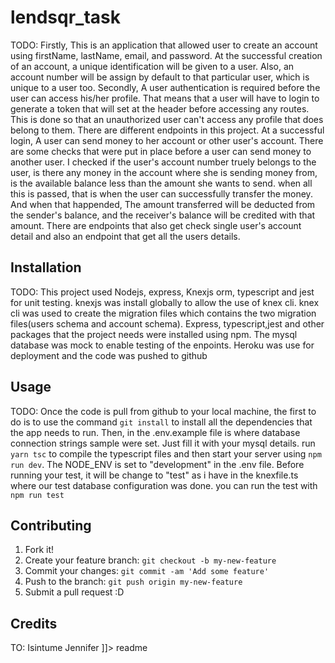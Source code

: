 # lendsqr_task

<snippet>
  <content><![CDATA[
# ${1:Cash Transaction Project}

TODO: Firstly, This is an application that allowed user to create an account using firstName, lastName, email, and password. At the successful creation of an account, a unique identification will be given to a user. Also, an account number will be assign by default to that particular user, which is unique to a user too.
Secondly, A user authentication is required before the user can access his/her profile. That means that a user will have to login to generate a token that will set at the header before accessing any routes. This is done so that an unauthorized user can't access any profile that does belong to them. There are different endpoints in this project. At a successful login, A user can send money to her account or other user's account. There are some checks that were put in place before a user can send money to another user. I checked if the user's account number truely belongs to the user, is there any money in the account where she is sending money from, is the available balance less than the amount she wants to send. when all this is passed, that is when the user can successfully transfer the money. And when that happended, The amount transferred will be deducted from the sender's balance, and the receiver's balance will be credited with that amount. There are endpoints that also get check single user's account detail and also an endpoint that get all the users details.

## Installation

TODO: This project used Nodejs, express, Knexjs orm, typescript and jest for unit testing.
knexjs was install globally to allow the use of knex cli. knex cli was used to create the migration files which contains the two migration files(users schema and account schema). Express, typescript,jest and other packages that the project needs were installed using npm. The mysql database was mock to enable testing of the enpoints. Heroku was use for deployment and the code was pushed to github

## Usage

TODO: Once the code is pull from github to your local machine, the first to do is to use the command `git install` to install all the dependencies that the app needs to run. Then, in the .env.example file is where database connection strings sample were set. Just fill it with your mysql details. run `yarn tsc` to compile the typescript files and then start your server using `npm run dev`. The NODE_ENV is set to "development" in the .env file. Before running your test, it will be change to "test" as i have in the knexfile.ts where our test database configuration was done. you can run the test with `npm run test`

## Contributing

1. Fork it!
2. Create your feature branch: `git checkout -b my-new-feature`
3. Commit your changes: `git commit -am 'Add some feature'`
4. Push to the branch: `git push origin my-new-feature`
5. Submit a pull request :D

## Credits

TO: Isintume Jennifer
]]></content>
<tabTrigger>readme</tabTrigger>
</snippet>
